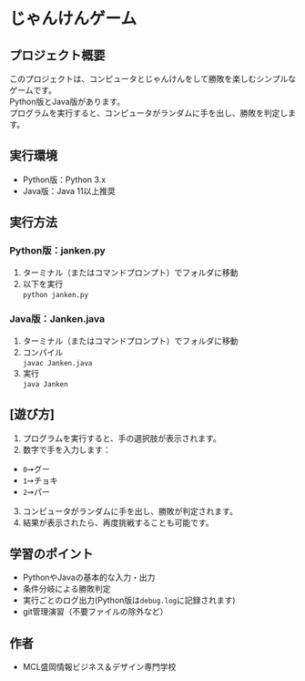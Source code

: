 # じゃんけんゲーム

## プロジェクト概要

このプロジェクトは、コンピュータとじゃんけんをして勝敗を楽しむシンプルなゲームです。  
Python版とJava版があります。  
プログラムを実行すると、コンピュータがランダムに手を出し、勝敗を判定します。

## 実行環境
- Python版：Python 3.x
- Java版：Java 11以上推奨

## 実行方法
### Python版：janken.py
1. ターミナル（またはコマンドプロンプト）でフォルダに移動
2. 以下を実行  
```python janken.py```
### Java版：Janken.java
1. ターミナル（またはコマンドプロンプト）でフォルダに移動
2. コンパイル  
```javac Janken.java```
3. 実行  
```java Janken```
## [遊び方]
1. プログラムを実行すると、手の選択肢が表示されます。
2. 数字で手を入力します：
- `0`➙グー
- `1`➙チョキ
- `2`➙パー
3. コンピュータがランダムに手を出し、勝敗が判定されます。
4. 結果が表示されたら、再度挑戦することも可能です。
## 学習のポイント
- PythonやJavaの基本的な入力・出力
- 条件分岐による勝敗判定
- 実行ごとのログ出力(Python版は`debug.log`に記録されます)
- git管理演習（不要ファイルの除外など）
## 作者
- MCL盛岡情報ビジネス＆デザイン専門学校
